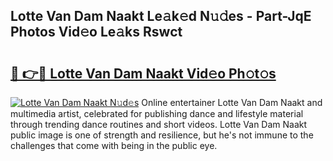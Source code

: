 ## Lotte Van Dam Naakt Le𝚊k𝚎d N𝚞𝚍es - Part-JqE Photos Vid𝚎o Le𝚊ks Rswct

# <h2><a href="http://fbaxha3.evod.top/?m=Lotte+Van+Dam+Naakt">🔗 👉🔴 Lotte Van Dam Naakt Vid𝚎o Ph𝚘t𝚘s</a></h2>

[![Lotte Van Dam Naakt N𝚞d𝚎s](https://i.imgur.com/8V9OHl7.gif)](http://fbaxha3.evod.top/?m=Lotte+Van+Dam+Naakt)
Online entertainer Lotte Van Dam Naakt and multimedia artist, celebrated for publishing dance and lifestyle material through trending dance routines and short videos. Lotte Van Dam Naakt public image is one of strength and resilience, but he's not immune to the challenges that come with being in the public eye. 
